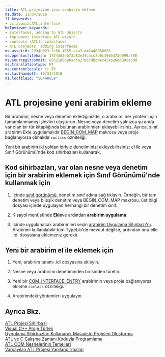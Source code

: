 ```yaml
---
title: ATL projesine yeni arabirim ekleme
ms.date: 11/04/2016
f1_keywords:
- vc.appwiz.ATL.interface
helpviewer_keywords:
- interfaces, adding to ATL objects
- Implement Interface ATL wizard
- controls [ATL], interfaces
- ATL projects, adding interfaces
ms.assetid: 7d34b023-2c6b-4155-aca3-d47a40968063
ms.openlocfilehash: 1724dd3eb73b82e34c5cc2b0c1965d73e099a708
ms.sourcegitcommit: 6052185696adca270bc9bdbec45a626dd89cdcdd
ms.translationtype: MT
ms.contentlocale: tr-TR
ms.lasthandoff: 10/31/2018
ms.locfileid: "50440059"
---
```

# <a name="adding-a-new-interface-in-an-atl-project"></a>ATL projesine yeni arabirim ekleme

Bir arabirim, nesne veya denetim eklediğinizde, o arabirimi her yöntemi için tamamlanmamış işlevleri oluşturun. Nesne veya denetim yalnızca şu anda var olan bir tür kitaplığında bulunan arabirimleri ekleyebilirsiniz. Ayrıca, sınıf, arabirim Ekle uygulamalıdır [BEGIN_COM_MAP](com-map-macros.md#begin_com_map) makrosu veya proje bağlanıyorsa olmalıdır `coclass` özniteliği.

Yeni bir arabirim iki yoldan biriyle denetiminizi ekleyebilirsiniz: el ile veya Sınıf Görünümü'nde kod sihirbazları kullanarak.

## <a name="to-use-code-wizards-in-class-view-to-add-an-interface-to-an-existing-object-or-control"></a>Kod sihirbazları, var olan nesne veya denetim için bir arabirim eklemek için Sınıf Görünümü'nde kullanmak için

1. İçinde [sınıf görünümü](/visualstudio/ide/viewing-the-structure-of-code), denetim sınıf adına sağ tıklayın. Örneğin, bir tam denetim veya bileşik denetim veya BEGIN_COM_MAP makrosu, üst bilgi dosyası içinde uygulayan herhangi bir denetim sınıf.

1. Kısayol menüsünde **Ekle**ve ardından **arabirim uygulama**.

1. İçinde uygulanacak arabirimleri seçin [arabirim Uygulama Sihirbazı'nı](../../ide/implement-interface-wizard.md). Arabirimi kullanılabilir tüm TypeLib'de mevcut değilse, ardından onu elle .idl dosyasına eklemeniz gerekir.

## <a name="to-add-a-new-interface-manually"></a>Yeni bir arabirim el ile eklemek için

1. Yeni, arabirim tanımı .idl dosyasına ekleyin.

1. Nesne veya arabirimi denetiminden birisinden türetin.

1. Yeni bir [COM_INTERFACE_ENTRY](com-interface-entry-macros.md#com_interface_entry) arabirimin veya proje bağlanıyorsa ekleme `coclass` özniteliği.

1. Arabirimdeki yöntemleri uygulayın.

## <a name="see-also"></a>Ayrıca Bkz.

[ATL Projesi Sihirbazı](../../atl/reference/atl-project-wizard.md)<br/>
[Visual C++ Proje Türleri](../../ide/visual-cpp-project-types.md)<br/>
[Uygulama Sihirbazları Kullanarak Masaüstü Projeleri Oluşturma](../../ide/creating-desktop-projects-by-using-application-wizards.md)<br/>
[ATL ve C Çalışma Zamanı Koduyla Programlama](../../atl/programming-with-atl-and-c-run-time-code.md)<br/>
[ATL COM Nesnelerinin Temelleri](../../atl/fundamentals-of-atl-com-objects.md)<br/>
[Varsayılan ATL Projesi Yapılandırmaları](../../atl/reference/default-atl-project-configurations.md)
